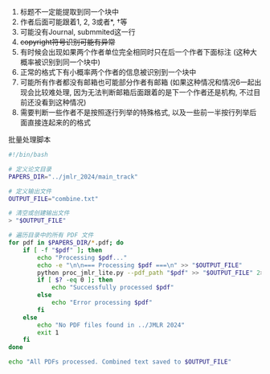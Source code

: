 1. 标题不一定能提取到同一个块中
2. 作者后面可能跟着1, 2, 3或者*, †等
3. 可能没有Journal, submmited这一行
4. ~~copyright符号识别可能有异常~~
5. 有时候会出现如果两个作者单位完全相同时只在后一个作者下面标注 (这种大概率被识别到同一个块中)
6. 正常的格式下有小概率两个作者的信息被识别到一个块中
7. 可能所有作者都没有邮箱也可能部分作者有邮箱 (如果这种情况和情况6一起出现会比较难处理, 因为无法判断邮箱后面跟着的是下一个作者还是机构, 不过目前还没看到这种情况)
8. 需要判断一些作者不是按照逐行列举的特殊格式, 以及一些前一半按行列举后面直接连起来的的格式

批量处理脚本

```bash
#!/bin/bash

# 定义论文目录
PAPERS_DIR="../jmlr_2024/main_track"

# 定义输出文件
OUTPUT_FILE="combine.txt"

# 清空或创建输出文件
> "$OUTPUT_FILE"

# 遍历目录中的所有 PDF 文件
for pdf in $PAPERS_DIR/*.pdf; do
    if [ -f "$pdf" ]; then
        echo "Processing $pdf..."
        echo -e "\n\n=== Processing $pdf ===\n" >> "$OUTPUT_FILE"
        python proc_jmlr_lite.py --pdf_path "$pdf" >> "$OUTPUT_FILE" 2>/dev/null
        if [ $? -eq 0 ]; then
            echo "Successfully processed $pdf"
        else
            echo "Error processing $pdf"
        fi
    else
        echo "No PDF files found in ../JMLR 2024"
        exit 1
    fi
done

echo "All PDFs processed. Combined text saved to $OUTPUT_FILE"

```

